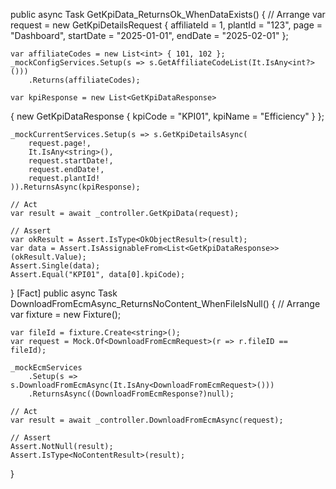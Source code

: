 public async Task GetKpiData_ReturnsOk_WhenDataExists()
{
    // Arrange
    var request = new GetKpiDetailsRequest
    {
        affiliateId = 1,
        plantId = "123",
        page = "Dashboard",
        startDate = "2025-01-01",
        endDate = "2025-02-01"
    };

    var affiliateCodes = new List<int> { 101, 102 };
    _mockConfigServices.Setup(s => s.GetAffiliateCodeList(It.IsAny<int?>()))
        .Returns(affiliateCodes);

    var kpiResponse = new List<GetKpiDataResponse>
{
    new GetKpiDataResponse { kpiCode = "KPI01", kpiName = "Efficiency" }
};

    _mockCurrentServices.Setup(s => s.GetKpiDetailsAsync(
        request.page!,
        It.IsAny<string>(),
        request.startDate!,
        request.endDate!,
        request.plantId!
    )).ReturnsAsync(kpiResponse);

    // Act
    var result = await _controller.GetKpiData(request);

    // Assert
    var okResult = Assert.IsType<OkObjectResult>(result);
    var data = Assert.IsAssignableFrom<List<GetKpiDataResponse>>(okResult.Value);
    Assert.Single(data);
    Assert.Equal("KPI01", data[0].kpiCode);
}
[Fact]
public async Task DownloadFromEcmAsync_ReturnsNoContent_WhenFileIsNull()
{
    // Arrange
    var fixture = new Fixture();

    var fileId = fixture.Create<string>();
    var request = Mock.Of<DownloadFromEcmRequest>(r => r.fileID == fileId);

    _mockEcmServices
        .Setup(s => s.DownloadFromEcmAsync(It.IsAny<DownloadFromEcmRequest>()))
        .ReturnsAsync((DownloadFromEcmResponse?)null);

    // Act
    var result = await _controller.DownloadFromEcmAsync(request);

    // Assert
    Assert.NotNull(result);
    Assert.IsType<NoContentResult>(result);
}
